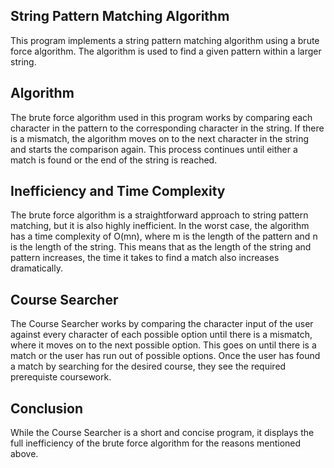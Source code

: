 ## String Pattern Matching Algorithm
This program implements a string pattern matching algorithm using a brute force algorithm. The algorithm is used to find a given pattern within a larger string.

## Algorithm
The brute force algorithm used in this program works by comparing each character in the pattern to the corresponding character in the string. If there is a mismatch, the algorithm moves on to the next character in the string and starts the comparison again. This process continues until either a match is found or the end of the string is reached.

## Inefficiency and Time Complexity
The brute force algorithm is a straightforward approach to string pattern matching, but it is also highly inefficient. In the worst case, the algorithm has a time complexity of O(mn), where m is the length of the pattern and n is the length of the string. This means that as the length of the string and pattern increases, the time it takes to find a match also increases dramatically.

## Course Searcher 
The Course Searcher works by comparing the character input of the user against every character of each possible option until there is a mismatch, where it moves on to the next possible option. This goes on until there is a match or the user has run out of possible options. Once the user has found a match by searching for the desired course, they see the required prerequiste coursework.

## Conclusion 
While the Course Searcher is a short and concise program, it displays the full inefficiency of the brute force algorithm for the reasons mentioned above.
